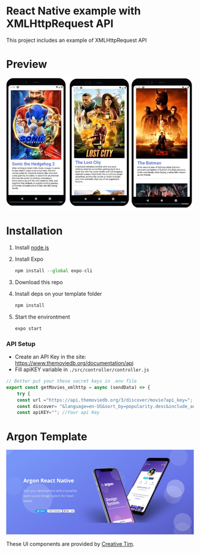 # React Native example with XMLHttpRequest API

This project includes an example of XMLHttpRequest API

# Preview

![/assets/imgs/demo.jpg](./assets/imgs/demo.jpg)


# Installation

1. Install [node.js](https://nodejs.org/en/)
2. Install Expo

   ```jsx
   npm install --global expo-cli
   ```

3. Download this repo
4. Install deps on your template folder

   ```jsx
   npm install
   ```

5. Start the environtment

   ```jsx
   expo start
   ```
### API Setup

- Create an API Key in the site: https://www.themoviedb.org/documentation/api
- Fill apiKEY variable in  `./src/controller/controller.js`

```jsx
// Better put your these secret keys in .env file
export const getMovies_xmlhttp = async (sendData) => {
    try {
    const url ="https://api.themoviedb.org/3/discover/movie?api_key=";
    const discover= "&language=en-US&sort_by=popularity.desc&include_adult=false&include_video=false&page=1";
    const apiKEY=""; //Your api Key
```




# Argon Template

![demo.jpg](https://github.com/sarasapaula/AccesoGaleriaImg/blob/main/assets/argonDemo.jpg)

These UI components are provided by [Creative Tim](https://www.creative-tim.com/?_ga=2.265265039.1836437136.1652640077-640272839.1648788668).
